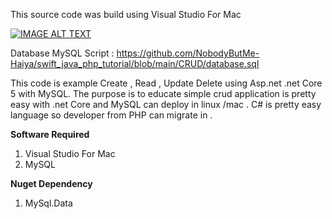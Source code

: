 
This source code was build using Visual Studio For Mac

[![IMAGE ALT TEXT](http://img.youtube.com/vi/vf3Ho1BCN9U/0.jpg)](http://www.youtube.com/watch?v=vf3Ho1BCN9U "Android Crud in 2021")

Database MySQL Script : https://github.com/NobodyButMe-Haiya/swift_java_php_tutorial/blob/main/CRUD/database.sql

This code is example Create , Read , Update Delete using Asp.net .net Core  5 with MySQL. The purpose is to educate simple crud application is pretty
easy with .net Core and MySQL can deploy in linux /mac .  C# is pretty easy language so developer from PHP can migrate in . 

**Software Required**

1. Visual Studio For Mac
2. MySQL

**Nuget Dependency**

1. MySql.Data 

